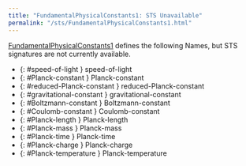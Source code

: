 ```yaml
---
title: "FundamentalPhysicalConstants1: STS Unavailable"
permalink: "/sts/FundamentalPhysicalConstants1.html"
---
```






[FundamentalPhysicalConstants1](/cd/FundamentalPhysicalConstants1)
defines the following Names, but STS signatures are not currently available.


 *  {: #speed-of-light } speed-of-light
 *  {: #Planck-constant } Planck-constant
 *  {: #reduced-Planck-constant } reduced-Planck-constant
 *  {: #gravitational-constant } gravitational-constant
 *  {: #Boltzmann-constant } Boltzmann-constant
 *  {: #Coulomb-constant } Coulomb-constant
 *  {: #Planck-length } Planck-length
 *  {: #Planck-mass } Planck-mass
 *  {: #Planck-time } Planck-time
 *  {: #Planck-charge } Planck-charge
 *  {: #Planck-temperature } Planck-temperature